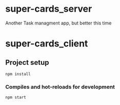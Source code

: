 # super-cards_server
Another Task managment app, but better this time

# super-cards_client

## Project setup
```
npm install
```

### Compiles and hot-reloads for development
```
npm start
```
